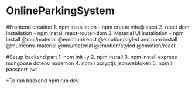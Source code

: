 # OnlineParkingSystem
#Frontend creation
    1. npm installation - npm create vite@latest
    2. react dom installation - npm install react-router-dom
    3. Material UI installation - npm install @mui/material @emotion/react @emotion/styled and npm install @mui/icons-material @mui/material @emotion/styled @emotion/react

#Setup backend part 
    1. npm init -y 
    2. npm install 
    3. npm install express mongoose dotenv nodemon 
    4. npm i bcryptjs jsonwebtoken 
    5. npm i passport-jwt

*To run backend npm run dev

